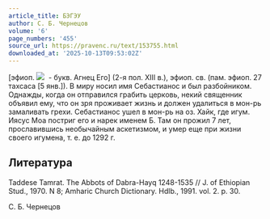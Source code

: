 ```yaml
---
article_title: БЭГЭУ
author: С. Б. Чернецов
volume: '6'
page_numbers: '455'
source_url: https://pravenc.ru/text/153755.html
downloaded_at: '2025-10-13T09:53:02Z'
---
```


[эфиоп. ![](https://pravenc.ru/char/26110/xcax96xd5xf1/image.png)  - букв. Агнец Его] (2-я пол. XIII в.), эфиоп. св. (пам. эфиоп. 27 тахсаса [5 янв.]). В миру носил имя Себастианос и был разбойником. Однажды, когда он отправился грабить церковь, некий священник объявил ему, что он зря проживает жизнь и должен удалиться в мон-рь замаливать грехи. Себастианос ушел в мон-рь на оз. Хайк, где игум. Иясус Моа постриг его и нарек именем Б. Там он прожил 7 лет, прославившись необычайным аскетизмом, и умер еще при жизни своего игумена, т. е. до 1292 г.

## Литература

Taddese Tamrat. The Abbots of Dabra-Hayq 1248-1535 // J. of Ethiopian Stud., 1970. N 8; Amharic Church Dictionary. Hdlb., 1991. vol. 2. p. 30.

С. Б. Чернецов

